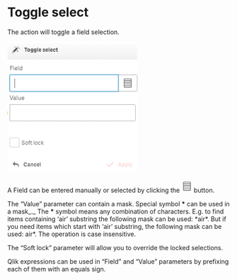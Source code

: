 # Toggle select

The action will toggle a field selection.

![](<../.gitbook/assets/image (133).png>)

A Field can be entered manually or selected by clicking the <img src="../.gitbook/assets/image (127).png" alt="" data-size="original"> button.

The “Value” parameter can contain a mask. Special symbol **\*** can be used in a mask_._ The  **\*** symbol means any combination of characters. E.g. to find items containing ‘air’ substring the following mask can be used: \*air\*. But if you need items which start with ‘air’ substring, the following mask can be used: air\*. The operation is case insensitive.

The “Soft lock” parameter will allow you to override the locked selections.


Qlik expressions can be used in “Field” and “Value” parameters by prefixing each of them with an equals sign.
